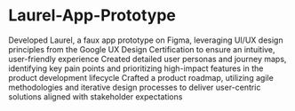 # Laurel-App-Prototype
Developed Laurel, a faux app prototype on Figma, leveraging UI/UX design principles from the Google UX Design Certification to ensure an intuitive, user-friendly experience
Created detailed user personas and journey maps, identifying key pain points and prioritizing high-impact features in the product development lifecycle
Crafted a product roadmap, utilizing agile methodologies and iterative design processes to deliver user-centric solutions aligned with stakeholder expectations


